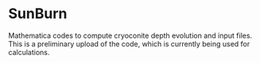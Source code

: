 # SunBurn
Mathematica codes to compute cryoconite depth evolution and input files.
This is a preliminary upload of the code, which is currently being used for calculations. 
